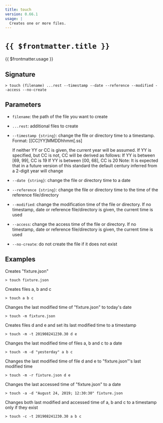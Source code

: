 ```yaml
---
title: touch
version: 0.66.1
usage: |
  Creates one or more files.
---
```


# <code>{{ $frontmatter.title }}</code>

<div style='white-space: pre-wrap;'>{{ $frontmatter.usage }}</div>

## Signature

```> touch (filename) ...rest --timestamp --date --reference --modified --access --no-create```

## Parameters

 -  `filename`: the path of the file you want to create
 -  `...rest`: additional files to create
 -  `--timestamp {string}`: change the file or directory time to a timestamp. Format: [[CC]YY]MMDDhhmm[.ss]

      If neither YY or CC is given, the current year will be assumed. If YY is specified, but CC is not, CC will be derived as follows:
      	If YY is between [69, 99], CC is 19
      	If YY is between [00, 68], CC is 20
      Note: It is expected that in a future version of this standard the default century inferred from a 2-digit year will change
 -  `--date {string}`: change the file or directory time to a date
 -  `--reference {string}`: change the file or directory time to the time of the reference file/directory
 -  `--modified`: change the modification time of the file or directory. If no timestamp, date or reference file/directory is given, the current time is used
 -  `--access`: change the access time of the file or directory. If no timestamp, date or reference file/directory is given, the current time is used
 -  `--no-create`: do not create the file if it does not exist

## Examples

Creates "fixture.json"
```shell
> touch fixture.json
```

Creates files a, b and c
```shell
> touch a b c
```

Changes the last modified time of "fixture.json" to today's date
```shell
> touch -m fixture.json
```

Creates files d and e and set its last modified time to a timestamp
```shell
> touch -m -t 201908241230.30 d e
```

Changes the last modified time of files a, b and c to a date
```shell
> touch -m -d "yesterday" a b c
```

Changes the last modified time of file d and e to "fixture.json"'s last modified time
```shell
> touch -m -r fixture.json d e
```

Changes the last accessed time of "fixture.json" to a date
```shell
> touch -a -d "August 24, 2019; 12:30:30" fixture.json
```

Changes both last modified and accessed time of a, b and c to a timestamp only if they exist
```shell
> touch -c -t 201908241230.30 a b c
```
